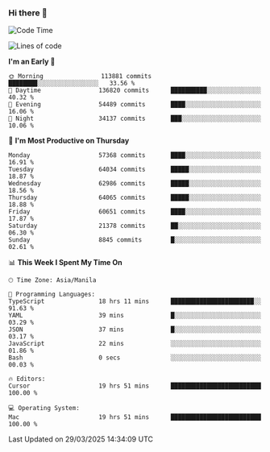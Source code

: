 ### Hi there 👋

<!--START_SECTION:waka-->
![Code Time](http://img.shields.io/badge/Code%20Time-5%2C971%20hrs%2013%20mins-blue)

![Lines of code](https://img.shields.io/badge/From%20Hello%20World%20I%27ve%20Written-125.6%20million%20lines%20of%20code-blue)

**I'm an Early 🐤** 

```text
🌞 Morning                113881 commits      ████████░░░░░░░░░░░░░░░░░   33.56 % 
🌆 Daytime                136820 commits      ██████████░░░░░░░░░░░░░░░   40.32 % 
🌃 Evening                54489 commits       ████░░░░░░░░░░░░░░░░░░░░░   16.06 % 
🌙 Night                  34137 commits       ███░░░░░░░░░░░░░░░░░░░░░░   10.06 % 
```
📅 **I'm Most Productive on Thursday** 

```text
Monday                   57368 commits       ████░░░░░░░░░░░░░░░░░░░░░   16.91 % 
Tuesday                  64034 commits       █████░░░░░░░░░░░░░░░░░░░░   18.87 % 
Wednesday                62986 commits       █████░░░░░░░░░░░░░░░░░░░░   18.56 % 
Thursday                 64065 commits       █████░░░░░░░░░░░░░░░░░░░░   18.88 % 
Friday                   60651 commits       ████░░░░░░░░░░░░░░░░░░░░░   17.87 % 
Saturday                 21378 commits       ██░░░░░░░░░░░░░░░░░░░░░░░   06.30 % 
Sunday                   8845 commits        █░░░░░░░░░░░░░░░░░░░░░░░░   02.61 % 
```


📊 **This Week I Spent My Time On** 

```text
🕑︎ Time Zone: Asia/Manila

💬 Programming Languages: 
TypeScript               18 hrs 11 mins      ███████████████████████░░   91.63 % 
YAML                     39 mins             █░░░░░░░░░░░░░░░░░░░░░░░░   03.29 % 
JSON                     37 mins             █░░░░░░░░░░░░░░░░░░░░░░░░   03.17 % 
JavaScript               22 mins             ░░░░░░░░░░░░░░░░░░░░░░░░░   01.86 % 
Bash                     0 secs              ░░░░░░░░░░░░░░░░░░░░░░░░░   00.03 % 

🔥 Editors: 
Cursor                   19 hrs 51 mins      █████████████████████████   100.00 % 

💻 Operating System: 
Mac                      19 hrs 51 mins      █████████████████████████   100.00 % 
```


 Last Updated on 29/03/2025 14:34:09 UTC
<!--END_SECTION:waka-->


<!--
**rad182/rad182** is a ✨ _special_ ✨ repository because its `README.md` (this file) appears on your GitHub profile.

Here are some ideas to get you started:

- 🔭 I’m currently working on ...
- 🌱 I’m currently learning ...
- 👯 I’m looking to collaborate on ...
- 🤔 I’m looking for help with ...
- 💬 Ask me about ...
- 📫 How to reach me: ...
- 😄 Pronouns: ...
- ⚡ Fun fact: ...
-->
